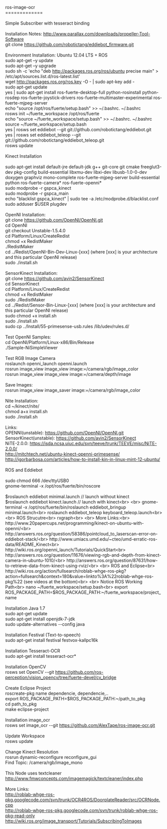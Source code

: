 ros-image-ocr<br>
=============<br>
<br>
Simple Subscriber with tesseract binding<br>
<br>
Installation Notes:
http://www.parallax.com/downloads/propeller-Tool-Software<br>
git clone https://github.com/robotictang/eddiebot_firmware.git<br>
<br>
Environment Installation: Ubuntu 12.04 LTS + ROS<br>
  sudo apt-get –y update<br>
  sudo apt-get –y upgrade<br>
  sudo sh -c 'echo "deb http://packages.ros.org/ros/ubuntu precise main" > /etc/apt/sources.list.d/ros-latest.list'<br>
  wget http://packages.ros.org/ros.key -O - | sudo apt-key add -<br>
  sudo apt-get update<br>
  yes | sudo apt-get install ros-fuerte-desktop-full python-rosinstall python-rosdep ros-fuerte-joystick-drivers ros-fuerte-multimaster-experimental ros-fuerte-mjpeg-server<br>
  echo "source /opt/ros/fuerte/setup.bash" >> ~/.bashrc. ~/.bashrc<br>
  rosws init ~/fuerte_workspace /opt/ros/fuerte<br>
  echo "source ~/fuerte_workspace/setup.bash" >> ~/.bashrc. ~/.bashrc<br>
  source ~/fuerte_workspace/setup.bash<br>
  yes | rosws set eddiebot --git git://github.com/robotictang/eddiebot.git<br>
  yes | rosws set eddiebot_teleop --git git://github.com/robotictang/eddiebot_teleop.git<br>
  rosws update<br>
<br>
Kinect Installation<br>
<br>
  sudo apt-get install default-jre default-jdk g++ git-core git cmake freeglut3-dev pkg-config build-essential libxmu-dev libxi-dev libusb-1.0-0-dev doxygen graphviz mono-complete ros-fuerte-mjpeg-server build-essential python ros-fuerte-camera* ros-fuerte-openni*<br>
  sudo modprobe -r gspca_kinect<br>
  sudo modprobe -r gspca_main<br>
  echo "blacklist gspca_kinect" | sudo tee -a /etc/modprobe.d/blacklist.conf<br>
  sudo adduser $USER plugdev<br>
<br>
OpenNI Installation:<br>
  git clone https://github.com/OpenNI/OpenNI.git<br>
  cd OpenNI<br>
  git checkout Unstable-1.5.4.0<br>
  cd Platform/Linux/CreateRedist<br>
  chmod +x RedistMaker<br>
  ./RedistMaker<br>
  cd ../Redist/OpenNI-Bin-Dev-Linux-[xxx]  (where [xxx] is your architecture and this particular OpenNI release)<br>
  sudo ./install.sh<br>
<br>
SensorKinect Installation:<br>
  git clone https://github.com/avin2/SensorKinect<br>
  cd SensorKinect<br>
  cd Platform/Linux/CreateRedist<br>
  chmod +x RedistMaker<br>
  sudo ./RedistMaker<br>
  cd ../Redist/Sensor-Bin-Linux-[xxx] (where [xxx] is your architecture and this particular OpenNI release)<br>
  sudo chmod +x install.sh<br>
  sudo ./install.sh<br>
  sudo cp ../Install/55-primesense-usb.rules /lib/udev/rules.d/<br>
  <br>
Test OpenNI Samples:<br>
  cd OpenNI/Platform/Linux-x86/Bin/Release<br>
  ./Sample-NiSimpleViewer<br>
<br>
Test RGB Image Camera<br>
  roslaunch openni_launch openni.launch<br>
  rosrun image_view image_view image:=/camera/rgb/image_color<br>
  rosrun image_view image_view image:=/camera/depth/image<br>
<br>
Save Images:<br>
  rosrun image_view image_saver image:=/camera/rgb/image_color<br>
<br>
Nite Installation:<br>
  cd ~/kinect/nite/<br>
  chmod a+x install.sh<br>
  sudo ./install.sh<br>
<br>
Links:<br>
  OPENNI(unstable): https://github.com/OpenNI/OpenNI.git<br>
  SensorKinect(unstable): https://github.com/avin2/SensorKinect<br>
  NiTE-2.0.0: https://isda.ncsa.uiuc.edu/svn/teeve/trunk/TEEVE/misc/NiTE-2.0.0/<br>
  http://mitchtech.net/ubuntu-kinect-openni-primesense/<br>
  http://igorbarbosa.com/articles/how-to-install-kin-in-linux-mint-12-ubuntu/<br>
<br>
ROS and Eddiebot<br>
<br>
  sudo chmod 666 /dev/ttyUSB0<br>
  gnome-terminal -x /opt/ros/fuerte/bin/roscore<br>
  <br>
  $roslaunch eddiebot minimal.launch // launch without kinect<br>
  $roslaunch eddiebot kinect.launch // launch with kinect<br>
<br>
  gnome-terminal -x /opt/ros/fuerte/bin/roslaunch eddiebot_bringup minimal.launch<br>
  roslaunch eddiebot_teleop keyboard_teleop.launch<br>
<br>
ROS Strucutre<br>
  rxgraph<br>
<br>
More Links:<br>
  http://www.20papercups.net/programming/kinect-on-ubuntu-with-openni/<br>
  http://answers.ros.org/question/58386/pointcloud_to_laserscan-error-on-eddiebot-stack/<br>
  http://www.umiacs.umd.edu/~cteo/umd-erratic-ros-data/README_Kinect<br>
  http://wiki.ros.org/openni_launch/Tutorials/QuickStart<br>
  http://answers.ros.org/question/11676/viewing-rgb-and-depth-from-kinect-camera-in-ubuntu-1010/<br>
  http://answers.ros.org/question/87631/how-to-retrieve-data-from-kinect-using-rviz/<br>
    <br>
ROS and Eclipse<br>
  http://wiki.ros.org/action/fullsearch/roblab-whge-ros-pkg?action=fullsearch&context=180&value=linkto%3A%22roblab-whge-ros-pkg%22
  (see videos at the bottom)<br>
<br>
Notice ROS Working Path<br>
  nano ~/fuerte_workspace/setup.bash<br>
  export ROS_PACKAGE_PATH=$ROS_PACKAGE_PATH:~/fuerte_workspace/project_name<br>
    <br>
Installation Java 1.7<br>
  sudo apt-get update<br>
  sudo apt-get install openjdk-7-jdk<br>
  sudo update-alternatives --config java<br>
  <br>
Installation Festival (Text-to-speech)<br>
  sudo apt-get install festival festvox-kallpc16k<br>
<br>
Installation Tesseract-OCR<br>
  sudo apt-get install tesseract-ocr*<br>
<br>
Installation OpenCV<br>
  rosws set OpenCV --git https://github.com/ros-perception/vision_opencv/tree/fuerte-devel/cv_bridge<br>
<br>
Create Eclipse Project<br>
  roscreate-pkg name dependencie, dependencie,..<br>
  export ROS_PACKAGE_PATH=$ROS_PACKAGE_PATH:~/path_to_pkg<br>
  cd path_to_pkg<br>
  make eclipse-project <br>
<br>
Installation image_ocr<br>
  rosws set image_ocr --git https://github.com/AlexTape/ros-image-ocr.git<br>
<br>
Update Workspace<br>
  rosws update<br>
<br>
Change Kinect Resolution<br>
  rosrun dynamic-reconfigure reconfigure_gui<br>
  Find Topic: /camera/rgb/image_mono<br>
<br>
This Node uses textcleaner<br>
  http://www.fmwconcepts.com/imagemagick/textcleaner/index.php<br>
<br>
More Links:<br>
  http://roblab-whge-ros-pkg.googlecode.com/svn/trunk/OCR4ROS/DoorplateReader/src/OCRNode.cpp<br>
  http://roblab-whge-ros-pkg.googlecode.com/svn/trunk/roblab-whge-ros-pkg-read-only<br>
  http://wiki.ros.org/image_transport/Tutorials/SubscribingToImages<br>
<br>
 
